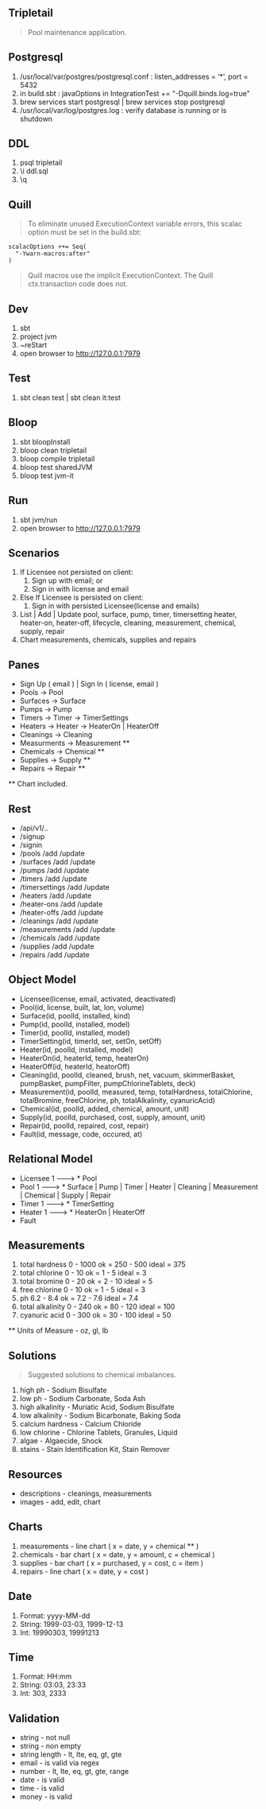Tripletail
----------
>Pool maintenance application.

Postgresql
----------
1. /usr/local/var/postgres/postgresql.conf : listen_addresses = ‘*’, port = 5432
2. in build.sbt : javaOptions in IntegrationTest += "-Dquill.binds.log=true"
3. brew services start postgresql | brew services stop postgresql
4. /usr/local/var/log/postgres.log : verify database is running or is shutdown

DDL
---
1. psql tripletail
2. \i ddl.sql
3. \q

Quill
-----
>To eliminate unused ExecutionContext variable errors, this scalac option must be set in the build.sbt:
```
scalacOptions ++= Seq(
  "-Ywarn-macros:after"
)
```
>Quill macros use the implicit ExecutionContext. The Quill ctx.transaction code does not.

Dev
---
1. sbt
2. project jvm
3. ~reStart
4. open browser to http://127.0.0.1:7979

Test
----
1. sbt clean test | sbt clean it:test

Bloop
-----
1. sbt bloopInstall
2. bloop clean tripletail
3. bloop compile tripletail
4. bloop test sharedJVM
5. bloop test jvm-it

Run
---
1. sbt jvm/run
2. open browser to http://127.0.0.1:7979

Scenarios
---------
1. If Licensee not persisted on client:
    1. Sign up with email; or
    2. Sign in with license and email
2. Else If Licensee is persisted on client:
    1. Sign in with persisted Licensee(license and emails)
3. List | Add | Update pool, surface, pump, timer, timersetting heater, heater-on, heater-off, lifecycle, cleaning, measurement, chemical, supply, repair
4. Chart measurements, chemicals, supplies and repairs

Panes
-----
* Sign Up ( email ) | Sign In ( license, email )
* Pools -> Pool
* Surfaces -> Surface
* Pumps -> Pump
* Timers -> Timer -> TimerSettings
* Heaters -> Heater -> HeaterOn | HeaterOff
* Cleanings -> Cleaning
* Measurments -> Measurement **
* Chemicals -> Chemical **
* Supplies -> Supply **
* Repairs -> Repair **

** Chart included.

Rest
----
* /api/v1/..
* /signup
* /signin
* /pools           /add   /update
* /surfaces        /add   /update
* /pumps           /add   /update
* /timers          /add   /update
* /timersettings   /add   /update
* /heaters         /add   /update
* /heater-ons      /add   /update
* /heater-offs     /add   /update
* /cleanings       /add   /update
* /measurements    /add   /update
* /chemicals       /add   /update
* /supplies        /add   /update
* /repairs         /add   /update

Object Model
------------
* Licensee(license, email, activated, deactivated)
* Pool(id, license, built, lat, lon, volume)
* Surface(id, poolId, installed, kind)
* Pump(id, poolId, installed, model)
* Timer(id, poolId, installed, model)
* TimerSetting(id, timerId, set, setOn, setOff)
* Heater(id, poolId, installed, model)
* HeaterOn(id, heaterId, temp, heaterOn)
* HeaterOff(id, heaterId, heatorOff)
* Cleaning(id, poolId, cleaned, brush, net, vacuum, skimmerBasket, pumpBasket, pumpFilter, pumpChlorineTablets, deck)
* Measurement(id, poolId, measured, temp, totalHardness, totalChlorine, totalBromine, freeChlorine, ph, totalAlkalinity, cyanuricAcid)
* Chemical(id, poolId, added, chemical, amount, unit)
* Supply(id, poolId, purchased, cost, supply, amount, unit)
* Repair(id, poolId, repaired, cost, repair)
* Fault(id, message, code, occured, at)

Relational Model
----------------
* Licensee 1 ---> * Pool
* Pool 1 ---> * Surface | Pump | Timer | Heater | Cleaning | Measurement | Chemical | Supply | Repair
* Timer 1 ---> * TimerSetting
* Heater 1 ---> * HeaterOn | HeaterOff
* Fault

Measurements
------------
1. total hardness 0 - 1000      ok = 250 - 500      ideal = 375
2. total chlorine 0 - 10        ok = 1 - 5          ideal = 3
3. total bromine 0 - 20         ok = 2 - 10         ideal = 5
4. free chlorine 0 - 10         ok = 1 - 5          ideal = 3
5. ph 6.2 - 8.4                 ok = 7.2 - 7.6      ideal = 7.4
6. total alkalinity 0 - 240     ok = 80 - 120       ideal = 100
7. cyanuric acid 0 - 300        ok = 30 - 100       ideal = 50
 
** Units of Measure - oz, gl, lb

Solutions
---------
>Suggested solutions to chemical imbalances.
1. high ph - Sodium Bisulfate
2. low ph - Sodium Carbonate, Soda Ash
3. high alkalinity - Muriatic Acid, Sodium Bisulfate
4. low alkalinity - Sodium Bicarbonate, Baking Soda
5. calcium hardness - Calcium Chloride
6. low chlorine - Chlorine Tablets, Granules, Liquid
7. algae - Algaecide, Shock
8. stains - Stain Identification Kit, Stain Remover

Resources
---------
* descriptions - cleanings, measurements
* images - add, edit, chart

Charts
------
1. measurements - line chart ( x = date, y = chemical ** )
2. chemicals - bar chart ( x = date, y = amount, c = chemical )
3. supplies - bar chart ( x = purchased, y = cost, c = item )
4. repairs - line chart ( x = date, y = cost )

Date
----
1. Format: yyyy-MM-dd
2. String: 1999-03-03, 1999-12-13
3. Int: 19990303, 19991213

Time
----
1. Format: HH:mm
2. String: 03:03, 23:33
3. Int: 303, 2333

Validation
----------
* string - not null
* string - non empty
* string length - lt, lte, eq, gt, gte
* email - is valid via regex
* number - lt, lte, eq, gt, gte, range
* date - is valid
* time - is valid
* money - is valid